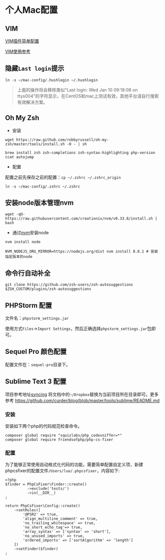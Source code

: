 # 个人Mac配置

## VIM

[VIM插件简单配置](.vim/README.md)

[VIM使用参考](vim.md)

## 隐藏`Last login`提示


```
ln -s ~/mac-config/.hushlogin ~/.hushlogin
```
> 上面的操作将会移除类似"Last login: Wed Jan 10 09:18:08 on ttys004"的字符显示，在CentOS和mac上测试有效，其他平台请自行搜索有效解决方案。

## Oh My Zsh

* 安装

```
wget https://raw.github.com/robbyrussell/oh-my-zsh/master/tools/install.sh -O - | sh

brew install zsh zsh-completions zsh-syntax-highlighting php-version ccat autojump
```

* 配置

配置之前先保存之前的配置：`cp ~/.zshrc ~/.zshrc_origin`

```
ln -s ~/mac-config/.zshrc ~/.zshrc
```

## 安装node版本管理nvm

```
wget -qO- https://raw.githubusercontent.com/creationix/nvm/v0.33.8/install.sh | bash
```

* 通过[nvm](https://github.com/creationix/nvm)安装node

```
nvm install node

NVM_NODEJS_ORG_MIRROR=https://nodejs.org/dist nvm install 8.8.1 # 安装指定版本的node
```


## 命令行自动补全


```
git clone https://github.com/zsh-users/zsh-autosuggestions $ZSH_CUSTOM/plugins/zsh-autosuggestions
```


## PHPStorm 配置

文件名：`phpstorm_settings.jar`

使用方式`Files`->`Import Settings`，然后正确选择`phpstorm_settings.jar`包即可。

## Sequel Pro 颜色配置

配置文件在：`sequel-pro`目录下。

## Sublime Text 3 配置

项目参考地址[syncing](https://packagecontrol.io/docs/syncing)
将文档中的`~/Dropbox`替换为当前项目所在目录即可。更多参考 https://github.com/curder/blog/blob/master/tools/sublime/README.md

### 安装

安装如下两个php的代码规范检查命令。

```
composer global require "squizlabs/php_codesniffer=*"
composer global require friendsofphp/php-cs-fixer
```

### 配置
为了能够正常使用自动格式化代码的功能，需要简单配置自定义项，新建phpcsfixer的配置文件`/Users/luo/.phpcsfixer`，内容如下:
```
<?php
$finder = PhpCsFixer\Finder::create()
          ->exclude('tests/')
          ->in(__DIR__)
;

return PhpCsFixer\Config::create()
    ->setRules([
        '@PSR2' => true,
        'align_multiline_comment' => true,
        'no_trailing_whitespace' => true,
        'no_short_echo_tag'=> true,
        'array_syntax' => ['syntax' => 'short'],
        'no_unused_imports' => true,
        'ordered_imports' => ['sortAlgorithm' => 'length']
    ])
    ->setFinder($finder)
;
```

